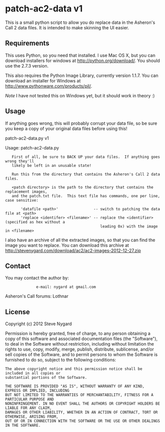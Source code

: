 patch-ac2-data v1
=================

This is a small python script to allow you do replace data in the Asheron's Call 2 data files.
It is intended to make skinning the UI easier.

Requirements
------------

This uses Python, so you need that installed.  I use Mac OS X, but you can download installers
for windows at <http://python.org/download/>.  You should use the 2.7.3 version.

This also requires the Python Image Library, currently version 1.1.7.  You can download an
installer for Windows at <http://www.pythonware.com/products/pil/>.

*Note* I have not tested this on Windows yet, but it should work in theory :)

Usage
-----

If anything goes wrong, this will probably corrupt your data file, so be sure you keep a copy
of your original data files before using this!

patch-ac2-data.py v1

Usage: patch-ac2-data.py <patch directory>


       First of all, be sure to BACK UP your data files.  If anything goes wrong they'll
       likely be left in an unusable state!

       Run this from the directory that contains the Asheron's Call 2 data files.

       <patch directory> is the path to the directory that contains the replacement images,
       and the patch.txt file.  This text file has commands, one per line, case sensitive:

           'datafile <path>'                -- switch to patching the data file at <path>
           'replace <identifer> <filename>' -- replace the <identifier> (specified as hex without a
                                               leading 0x) with the image in <filename>

I also have an archive of all the extracted images, so that you can find the image you want to
replace.  You can download this archive at <http://stevenygard.com/download/ac2/ac2-images-2012-12-27.zip>

Contact
-------

You may contact the author by:

                  e-mail: nygard at gmail.com
   Asheron's Call forums: Lothnar

License
-------

Copyright (c) 2012 Steve Nygard

Permission is hereby granted, free of charge, to any person obtaining a copy of this software and
associated documentation files (the "Software"), to deal in the Software without restriction,
including without limitation the rights to use, copy, modify, merge, publish, distribute,
sublicense, and/or sell copies of the Software, and to permit persons to whom the Software is
furnished to do so, subject to the following conditions:

    The above copyright notice and this permission notice shall be included in all copies or
    substantial portions of the Software.

    THE SOFTWARE IS PROVIDED "AS IS", WITHOUT WARRANTY OF ANY KIND, EXPRESS OR IMPLIED, INCLUDING
    BUT NOT LIMITED TO THE WARRANTIES OF MERCHANTABILITY, FITNESS FOR A PARTICULAR PURPOSE AND
    NONINFRINGEMENT. IN NO EVENT SHALL THE AUTHORS OR COPYRIGHT HOLDERS BE LIABLE FOR ANY CLAIM,
    DAMAGES OR OTHER LIABILITY, WHETHER IN AN ACTION OF CONTRACT, TORT OR OTHERWISE, ARISING FROM,
    OUT OF OR IN CONNECTION WITH THE SOFTWARE OR THE USE OR OTHER DEALINGS IN THE SOFTWARE.
